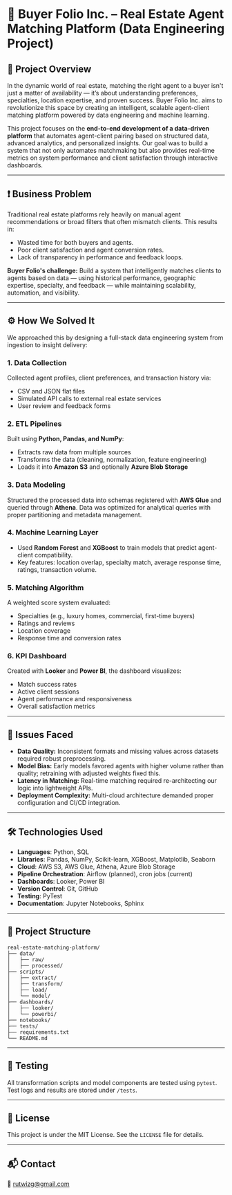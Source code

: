
# 🏡 Buyer Folio Inc. – Real Estate Agent Matching Platform (Data Engineering Project)

## 📌 Project Overview

In the dynamic world of real estate, matching the right agent to a buyer isn't just a matter of availability — it’s about understanding preferences, specialties, location expertise, and proven success. Buyer Folio Inc. aims to revolutionize this space by creating an intelligent, scalable agent-client matching platform powered by data engineering and machine learning.

This project focuses on the **end-to-end development of a data-driven platform** that automates agent-client pairing based on structured data, advanced analytics, and personalized insights. Our goal was to build a system that not only automates matchmaking but also provides real-time metrics on system performance and client satisfaction through interactive dashboards.

---

## ❗ Business Problem

Traditional real estate platforms rely heavily on manual agent recommendations or broad filters that often mismatch clients. This results in:
- Wasted time for both buyers and agents.
- Poor client satisfaction and agent conversion rates.
- Lack of transparency in performance and feedback loops.

**Buyer Folio's challenge:** Build a system that intelligently matches clients to agents based on data — using historical performance, geographic expertise, specialty, and feedback — while maintaining scalability, automation, and visibility.

---

## ⚙️ How We Solved It

We approached this by designing a full-stack data engineering system from ingestion to insight delivery:

### 1. **Data Collection**
Collected agent profiles, client preferences, and transaction history via:
- CSV and JSON flat files
- Simulated API calls to external real estate services
- User review and feedback forms

### 2. **ETL Pipelines**
Built using **Python, Pandas, and NumPy**:
- Extracts raw data from multiple sources
- Transforms the data (cleaning, normalization, feature engineering)
- Loads it into **Amazon S3** and optionally **Azure Blob Storage**

### 3. **Data Modeling**
Structured the processed data into schemas registered with **AWS Glue** and queried through **Athena**. Data was optimized for analytical queries with proper partitioning and metadata management.

### 4. **Machine Learning Layer**
- Used **Random Forest** and **XGBoost** to train models that predict agent-client compatibility.
- Key features: location overlap, specialty match, average response time, ratings, transaction volume.

### 5. **Matching Algorithm**
A weighted score system evaluated:
- Specialties (e.g., luxury homes, commercial, first-time buyers)
- Ratings and reviews
- Location coverage
- Response time and conversion rates

### 6. **KPI Dashboard**
Created with **Looker** and **Power BI**, the dashboard visualizes:
- Match success rates
- Active client sessions
- Agent performance and responsiveness
- Overall satisfaction metrics

---

## 🧪 Issues Faced

- **Data Quality:** Inconsistent formats and missing values across datasets required robust preprocessing.
- **Model Bias:** Early models favored agents with higher volume rather than quality; retraining with adjusted weights fixed this.
- **Latency in Matching:** Real-time matching required re-architecting our logic into lightweight APIs.
- **Deployment Complexity:** Multi-cloud architecture demanded proper configuration and CI/CD integration.

---

## 🛠️ Technologies Used

- **Languages**: Python, SQL
- **Libraries**: Pandas, NumPy, Scikit-learn, XGBoost, Matplotlib, Seaborn
- **Cloud**: AWS S3, AWS Glue, Athena, Azure Blob Storage
- **Pipeline Orchestration**: Airflow (planned), cron jobs (current)
- **Dashboards**: Looker, Power BI
- **Version Control**: Git, GitHub
- **Testing**: PyTest
- **Documentation**: Jupyter Notebooks, Sphinx

---

## 🔁 Project Structure

```
real-estate-matching-platform/
├── data/
│   ├── raw/
│   ├── processed/
├── scripts/
│   ├── extract/
│   ├── transform/
│   ├── load/
│   └── model/
├── dashboards/
│   ├── looker/
│   └── powerbi/
├── notebooks/
├── tests/
├── requirements.txt
└── README.md
```

---

## 🧪 Testing

All transformation scripts and model components are tested using `pytest`. Test logs and results are stored under `/tests`.

---

## 📜 License

This project is under the MIT License. See the `LICENSE` file for details.

---

## 📬 Contact

📧 rutwizg@gmail.com
